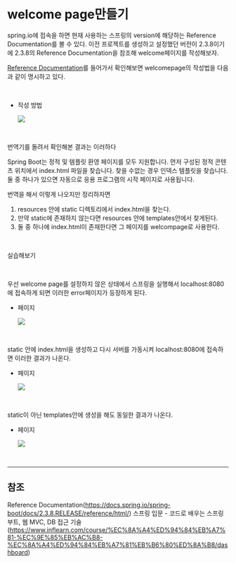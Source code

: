 welcome page만들기
===

spring.io에 접속을 하면 현재 사용하는 스프링의 version에 해당하는 Reference Documentation를 볼 수 있다. 이전 프로젝트를 생성하고 설정했던 버전이 2.3.8이기에 2.3.8의 Reference Documentation을 참조해 welcome페이지를 작성해보자. <br>

[Reference Documentation](https://docs.spring.io/spring-boot/docs/2.3.8.RELEASE/reference/html/)를 들어가서 확인해보면 welcomepage의 작성법을 다음과 같이 명시하고 있다.

<br>

* 작성 방법

    <img src = https://user-images.githubusercontent.com/74294325/108074494-9c115700-70ac-11eb-8d54-1a08c6a78786.JPG>

<br>

번역기를 돌려서 확인해본 결과는 이러하다 <br>

Spring Boot는 정적 및 템플릿 환영 페이지를 모두 지원합니다. 먼저 구성된 정적 콘텐츠 위치에서 index.html 파일을 찾습니다. 찾을 수없는 경우 인덱스 템플릿을 찾습니다. 둘 중 하나가 있으면 자동으로 응용 프로그램의 시작 페이지로 사용됩니다. <br>

번역을 해서 이렇게 나오지만 정리하자면

1. resources 안에 static 디렉토리에서 index.html을 찾는다.
2. 만약 static에 존재하지 않는다면 resources 안에 templates안에서 찾게된다.
3. 둘 중 하나에 index.html이 존재한다면 그 페이지를 welcompage로 사용한다.

<br>

실습해보기

<br>

우선 welcome page를 설정하지 않은 상태에서 스프링을 실행해서 localhost:8080에 접속하게 되면 이러한 error페이지가 등장하게 된다.<br>

* 페이지

    <img src = https://user-images.githubusercontent.com/74294325/108074946-1f32ad00-70ad-11eb-992b-336f36c200c8.JPG>

<br>

static 안에 index.html을 생성하고 다시 서버를 가동시켜 localhost:8080에 접속하면 이러한 결과가 나온다. <br>

* 페이지

    <img src = https://user-images.githubusercontent.com/74294325/108075392-a5e78a00-70ad-11eb-8543-f542d2619072.JPG>

<br>

static이 아닌 templates안에 생성을 해도 동일한 결과가 나온다.

* 페이지

    <img src = https://user-images.githubusercontent.com/74294325/108075453-bac41d80-70ad-11eb-8b7f-346a9bde58b2.JPG>

<Br>

---

## 참조

Reference Documentation(https://docs.spring.io/spring-boot/docs/2.3.8.RELEASE/reference/html/)
스프링 입문 - 코드로 배우는 스프링 부트, 웹 MVC, DB 접근 기술(https://www.inflearn.com/course/%EC%8A%A4%ED%94%84%EB%A7%81-%EC%9E%85%EB%AC%B8-%EC%8A%A4%ED%94%84%EB%A7%81%EB%B6%80%ED%8A%B8/dashboard)